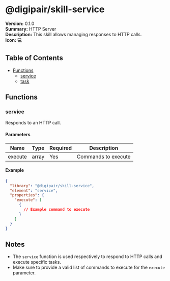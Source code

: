 # @digipair/skill-service

**Version:** 0.1.0  
**Summary:** HTTP Server  
**Description:** This skill allows managing responses to HTTP calls.  
**Icon:** 💻

## Table of Contents

- [Functions](#functions)
  - [service](#service)
  - [task](#task)

## Functions

### service

Responds to an HTTP call.

#### Parameters

| Name     | Type   | Required | Description            |
|----------|--------|----------|------------------------|
| execute  | array  | Yes      | Commands to execute     |

#### Example

```json
{
  "library": "@digipair/skill-service",
  "element": "service",
  "properties": {
    "execute": [
      {
        // Example command to execute
      }
    ]
  }
}
```

## Notes

- The `service` function is used respectively to respond to HTTP calls and execute specific tasks.
- Make sure to provide a valid list of commands to execute for the `execute` parameter.